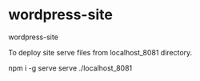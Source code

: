 # wordpress-site

wordpress-site

To deploy site serve files from localhost_8081 directory.

npm i -g serve
serve ./localhost_8081
